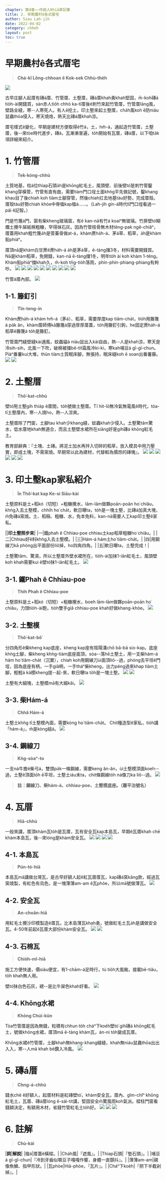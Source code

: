 ```yaml
---
chapter: 第4章——作田人Khiā家記事
title: 2. 早期農村ê各式厝宅
author: Siau Lah-jih
date: 2022-04-02
category: chheh
layout: post
toc: true
---
```


# 早期農村ê各式厝宅
> **Chá-kî Lông-chhoan ê Kok-sek Chhù-the̍h**

![](../too5/15/15-3-38正身護龍.jpg)

古早庄腳人起厝有磚á厝、竹管厝、土墼厝，磚á厝khah勇khah堅固，m̄-koh磚á tio̍h-ài開錢買，sàn赤人tio̍h chhò ka-tī厝後ê刺竹來起竹管厝，竹管厝lāng風，壁路全縫，寒--人寒死人。有人ē挖土，印土墼來起土墼厝，cha̍h風koh ē防niáu鼠蟲thōa侵入，寒天燒烙，熱天比磚á厝khah涼。

厝宅樣式ê變化，早期是建材方便取得ê竹á，土，hm̂-á，通起造竹管厝，土墼厝，後--來tòe時代進步，磚á，瓦漸漸普遍，to̍h開始有瓦厝，磚á厝，以下咱ta̍k項詳細來紹介。


# 1. 竹管厝
> **Tek-kóng-chhù**

土質地基，柱á位thiap石頭a̍h是khōng紅毛土，風頭壁、前後壁tó͘是刺竹管鑿khang穿橫管，竹管有直有曲，需要tiàm門口埕土面khǹg平先做記號，鑿khang khau目了後chiah koh tiàm土腳穿管，然後chiah扛去地基tàu好勢，完成厝殼。厝殼tàu好勢chiah khòe中脊楹kap楹á‥‥‥。（Lah-jih gín-á時代tī門口埕看過一pái ê記智。）

門是竹篾á門，窗有柴kheng玻璃窗，有ê kan-nā有竹á koaiⁿ無玻璃。竹屏壁tó͘糊爛土攪牛屎紙棉粗糠，罕得抹石灰。因為竹管枝骨無木材tēng-pak ngē-chiāⁿ，厝蓋用khah粗竹篾a̍h是菅蓁骨做at-á，khàm蔗ha̍h-á、茅á草、稻草，a̍h是khàm鉛phiáⁿ。

厝頂nā是khàm白甘蔗ê蔗ha̍h-á a̍h是茅á草，ē-tàng擋3冬，材料需要開錢買。Nā是khàm稻草，免開錢，kan-nā ē-tàng擋1冬，明年to̍h ài koh khàm 1-têng。Khàm鉛phiáⁿ擋khah久，m̄-koh tn̄g-tio̍h落雨，phin-phin-phiang-phiang有夠吵。
![](../too5/15/15-3-1竹管厝.jpg)
![](../too5/15/15-3-1a竹管厝.jpg)
![](../too5/15/15-3-1b竹管厝.jpg)
![](../too5/15/15-3-37石碖蔡滄龍.jpg)
![](../too5/15/15-3-36竹管厝蔡滄龍.jpg)
![](../too5/15/15-3-40竹管厝蔡滄龍.jpg)
![](../too5/15/15-3-2.jpg)
![](../too5/15/15-3-2a竹管厝篦仔壁.jpg)
![](../too5/15/15-3-3草厝.jpg)
![](../too5/15/15-3-4草厝.jpg)

竹管á厝內部。
![](../too5/15/15-3-5竹管厝.jpg)

## 1-1. 籐釘引
> **Tîn-teng-ín**

Khàm蔗ha̍h-á khàm hm̂-á（茅á）、稻草，需要厚度kap tiâm-cha̍t，tio̍h用籐篾á pa̍k ân，khàm厝師傅kā籐篾á穿過厚厚厝蓋，to̍h用籐釘引鉤，he固定蔗ha̍h-á稻草ê籐篾á to̍h是籐釘。

竹管厝門縫壁縫kài通風，蚊蟲貓á niáu鼠出入kài自由，熱--人是khah涼，寒天是冷sih-sih，北風一下吹，破棉被擋bē-tit霜風冷ki-ki，寒kah哺豆á gī-gī-chun。
Piàⁿ番薯kui大堆，thūn tiàm土質眠床腳，無張持，眠床縫koh ē soan出番薯藤。
![](../too5/15/15-3-6籐釘引.jpg)
![](../too5/15/15-3-6a籐條引忠義.jpg)

# 2. 土墼厝
> **Thô͘-kat-chhù**

壁tó͘用土墼gih thia̍p ê厝間，to̍h號做土墼厝。Tī hit-lō無冷氣無電風ê時代，tòa-tī土墼厝內，寒--人燒ho，熱--人涼爽。

土墼厝除了門窗，土腳tau khah少khang縫，蚊蟲khah少侵入。土墼驚tâm驚水，低水厝地khah無適合，而且土墼壁水裙所在siāng好是gih磚á khōng紅毛土。

教育部辭典：『土塊、土磚。將泥土加水再拌入切碎的稻草，放入模具中用力壓實，即成土塊，不需窯燒。早期常以此為建材，代替較為價昂的磚塊』。
![](../too5/15/15-3-7a塗墼厝黃正舜.jpg)
![](../too5/15/15-3-8塗墼厝.jpg)
![](../too5/15/15-3-9塗墼厝.jpg)
![](../too5/15/15-3-10塗墼厝.jpg)
![](../too5/15/15-3-10a塗墼厝.jpg)
![](../too5/15/15-3-10b塗墼厝.jpg)

# 3. 印土墼kap家私紹介
> **Ìn Thô͘-kat kap Ke-si Siāu-kài**

土墼原料是土+稻kó（切短）+粗糠攪水，lām-lām做夥poān-poān ho͘ chiâu，khǹg入去土墼模，chhi̍h ho͘ cha̍t，軟日曝ta，to̍h是一塊土墼，比磚á加真大塊，m̄免磚á窯燒。土、稻稿、粗糠、水，免本免料，kan-nā需要人工kap印土墼ê家私。

||**印土墼照步來**|
|一|鐵phah ê Chhiau-poe chhiau土kap稻草粗糠ho͘ chiâu。|
|二|Chhiau好ê料khǹg入去土墼模。|
|三|Hám-á hám土ho͘ tiâm-cha̍t。|
|四|用鋼線刀kā phòng出平面部份liô掉，ho͘四角四角。|
|五|軟日曝ta，土墼完成！|

土墼驚tâm、驚濕，所以土墼厝外壁水裙所在，tio̍h-ài加抹1-iân紅毛土，風頭壁koh khah需要kui ê壁tó͘抹1-iân紅毛土。
![](../too5/15/15-3-7塗墼壁.jpg)


## 3-1. 鐵Phah ê Chhiau-poe
> **Thih Phah ê Chhiau-poe**

土墼原料是土+稻kó（切短）+粗糠攪水，boeh lām-lām做夥poān-poān ho͘ chiâu，力頭tio̍h-ài飽，tio̍h雙手giâ chhiau-poe khah好做khang-khòe。
![](../too5/15/15-3-16.jpg)

## 3-2. 土墼模
> **Thô͘-kat-bô͘**

分四角形ê柴kheng kap底座，kheng kap座有陰陽溝chô bā-bā sio-kap。底座khǹg土腳，柴kheng khǹg-tiàm底座面頂，sòa--落hē土墼土，用一支柴hám-á hám ho͘ tiâm-cha̍t（沉實），chiah koh用鋼線刀ùi面頂liô--過，phóng去平坦ê門埕，因為底座有柄，一手giâ柄，一手tháⁿ柴kheng，出力péng過來khap tiàm土腳，輕輕á kā模kheng提--起-來，軟日曝ta to̍h是一塊土墼。
![](../too5/15/15-3-16a塗墼.jpg)
![](../too5/15/15-3-17塗墼模.jpg)

土墼有大細塊，土墼模mā有大細kâi。
![](../too5/15/15-3-18塗墼模.jpg)

## 3-3. 柴Hám-á
> **Chhâ Hám-á**

土墼土khǹg tī土墼模內面，需要kòng ho͘ tiâm-cha̍t。
Chit種造型ê家私，tio̍h講「hám-á」，m̄是kòng槌á。
![](../too5/15/15-3-15.jpg)

## 3-4. 鋼線刀
> **Kǹg-sòaⁿ-to**

一支ná牛擔ê柴弓á，雙頭pa̍k一條鋼線，需要keng ân-ân，ùi土墼模頂面koeh--過，土墼ê頂面to̍h ē平坦，土墼土iáu未ta，chit條鋼線to̍h ná像刀ka liô--過。
![](../too5/15/15-3-16.jpg)

> **註：鋼線刀、柴hám-á、chhiau-poe、土墼模底座。（蕭平治號名）**


# 4. 瓦厝
> **Hiā-chhù**

一般來講，厝頂khàm瓦to̍h是瓦厝，瓦有安全瓦kap本島瓦，早期ê瓦厝khah chē khàm本島瓦，後--來lóng是khàm安全瓦。
![](../too5/15/15-3-20瓦厝.jpg)
![](../too5/15/15-3-20a.jpg)
![](../too5/15/15-3-21磚仔瓦厝.jpg)
![](../too5/15/15-3-39瓦厝蔡滄龍.jpg)

## 4-1. 本島瓦
> **Pún-tó-hiā**

本島瓦mā講做台灣瓦，是古早好額人起ê紅瓦厝厝瓦，kap磚á窯kāng款，經過瓦窯燒製，有紅色有烏色，是一塊薄薄am-am ê瓦phòe，所以mā號做薄瓦。
![](../too5/15/15-3-24本島瓦許國寬.jpg)

## 4-2. 安全瓦
> **An-choân-hiā**

用紅毛土攪沙印模製造ê厝瓦，比本島薄瓦khah勇，號做紅毛土瓦a̍h是講做安全瓦。4-50年前起ê瓦厝大部份khàm安全瓦。
![](../too5/15/15-3-26安全瓦.jpg)
![](../too5/15/15-3-27安全瓦.jpg)

## 4-3. 石棉瓦
> **Chio̍h-mî-hiā**

施工方便快速，價siàu便宜，有1-chām-á足時行，tú tio̍h大風颱，接載bē-tiâu，to̍h khah無人用。

壁tó͘抹白色石灰，總--是比牛屎色khah好看。
![](../too5/15/15-3-28.jpg)

## 4-4. Khōng水裙
> **Khōng Chúi-kûn**

Tòa竹管厝是因為無錢，粒積有chhun to̍h cháⁿ下koe̍h壁tó͘ gih磚á khōng紅毛土，號做khōng水裙，厝頂mā ē-tàng khàm瓦，án-ni to̍h變成瓦厝。

Khōng水裙ê竹管厝，土腳khah無khang-khang縫縫，khah無niáu鼠蟲thōa出出入入，寒--人mā khah bē鑽入冷風。
![](../too5/15/15-3-29竹管厝.jpg)

# 5. 磚á厝
> **Chng-á-chhù**

錢水chē ê好額人，起厝材料是紅磚壁tó͘，khàm安全瓦，厝內、gîm-chîⁿ khōng紅毛土，瓦厝、磚á厝lóng ē-sái-tit講，堅固安全m̄驚風雨koh氣派。樑柱門窗看錢額決定，有額用木材，省錢竹管紅毛土to̍h好。
![](../too5/15/15-3-30a慶餘堂.jpg)
![](../too5/15/15-3-30磚仔瓦厝.jpg)
![](../too5/15/15-3-31磚仔厝.jpg)

# 6. 註解
> **Chù-kái**

|**詞**|**解說**|
|楹á|厝蓋ê橫樑。|
|Cha̍h風|『遮風』。|
|Thiap石頭|『墊石頭』。|
|哺豆á gī-gī-chun|『冷到牙齒似嚼豆子嘎嘎作響，身體一直顫抖』。|
|薄薄am-am|親像魚鱗、指甲形狀。|
|瓦phòe|Hiā-phòe，『瓦片』。|
|Cháⁿ下koe̍h|『把下半截剁掉』。|
